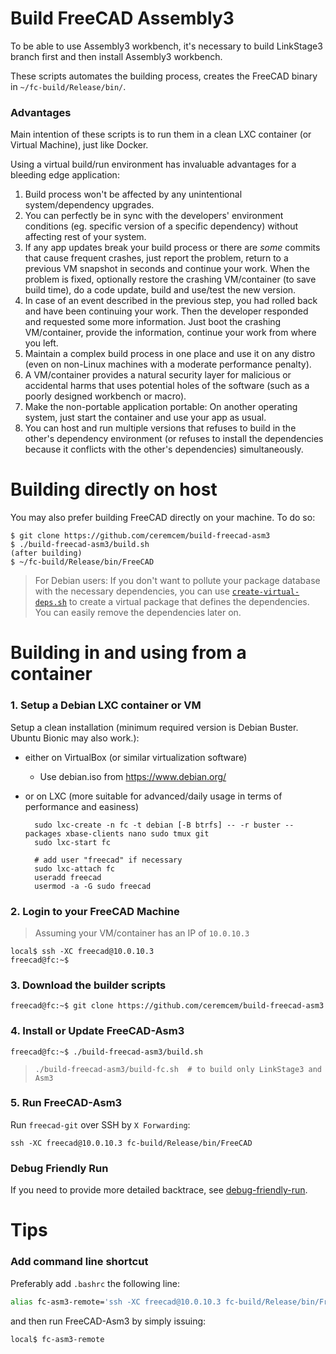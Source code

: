 # Build FreeCAD Assembly3

To be able to use Assembly3 workbench, it's necessary to build LinkStage3 branch first and then install Assembly3 workbench. 

These scripts automates the building process, creates the FreeCAD binary in `~/fc-build/Release/bin/`. 

### Advantages 

Main intention of these scripts is to run them in a clean LXC container (or Virtual Machine), just like Docker. 

Using a virtual build/run environment has invaluable advantages for a bleeding edge application:

1. Build process won't be affected by any unintentional system/dependency upgrades. 
2. You can perfectly be in sync with the developers' environment conditions (eg. specific version of a specific dependency) without affecting rest of your system.
3. If any app updates break your build process or there are *some* commits that cause frequent crashes, just report the problem, return to a previous VM snapshot in seconds and continue your work. When the problem is fixed, optionally restore the crashing VM/container (to save build time), do a code update, build and use/test the new version. 
4. In case of an event described in the previous step, you had rolled back and have been continuing your work. Then the developer responded and requested some more information. Just boot the crashing VM/container, provide the information, continue your work from where you left. 
5. Maintain a complex build process in one place and use it on any distro (even on non-Linux machines with a moderate performance penalty). 
6. A VM/container provides a natural security layer for malicious or accidental harms that uses potential holes of the software (such as a poorly designed workbench or macro).
7. Make the non-portable application portable: On another operating system, just start the container and use your app as usual. 
8. You can host and run multiple versions that refuses to build in the other's dependency environment (or refuses to install the dependencies because it conflicts with the other's dependencies) simultaneously. 

# Building directly on host

You may also prefer building FreeCAD directly on your machine. To do so: 

```console
$ git clone https://github.com/ceremcem/build-freecad-asm3
$ ./build-freecad-asm3/build.sh 
(after building)
$ ~/fc-build/Release/bin/FreeCAD
```

> For Debian users: If you don't want to pollute your package database with the necessary dependencies, you can use [`create-virtual-deps.sh`](https://raw.githubusercontent.com/ceremcem/multistrap-helpers/6651c8d269f2a5751fc47e0da9d8ffbe2f2b72da/install-to-disk/debian-notes/package-control/create-virtual-deps.sh) to create a virtual package that defines the dependencies. You can easily remove the dependencies later on.  

# Building in and using from a container 

### 1. Setup a Debian LXC container or VM 

Setup a clean installation (minimum required version is Debian Buster. Ubuntu Bionic may also work.):
* either on VirtualBox (or similar virtualization software)
  * Use debian.iso from https://www.debian.org/
      
* or on LXC (more suitable for advanced/daily usage in terms of performance and easiness)

        sudo lxc-create -n fc -t debian [-B btrfs] -- -r buster --packages xbase-clients nano sudo tmux git
        sudo lxc-start fc

        # add user "freecad" if necessary
        sudo lxc-attach fc
        useradd freecad
        usermod -a -G sudo freecad

### 2. Login to your FreeCAD Machine 

> Assuming your VM/container has an IP of `10.0.10.3`

```console
local$ ssh -XC freecad@10.0.10.3
freecad@fc:~$ 
```

### 3. Download the builder scripts

```console
freecad@fc:~$ git clone https://github.com/ceremcem/build-freecad-asm3
```

### 4. Install or Update FreeCAD-Asm3

```console
freecad@fc:~$ ./build-freecad-asm3/build.sh 
```

>     ./build-freecad-asm3/build-fc.sh  # to build only LinkStage3 and Asm3

### 5. Run FreeCAD-Asm3

Run `freecad-git` over SSH by `X Forwarding`:

```
ssh -XC freecad@10.0.10.3 fc-build/Release/bin/FreeCAD
```

### Debug Friendly Run 

If you need to provide more detailed backtrace, see [debug-friendly-run](./debug-friendly-run.md).

# Tips 

### Add command line shortcut

Preferably add `.bashrc` the following line: 
 
  ```bash
  alias fc-asm3-remote='ssh -XC freecad@10.0.10.3 fc-build/Release/bin/FreeCAD'
  ```
 
and then run FreeCAD-Asm3 by simply issuing: 
 
   ```console
   local$ fc-asm3-remote 
   ```
   
